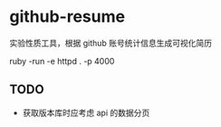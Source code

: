 github-resume
=============

实验性质工具，根据 github 账号统计信息生成可视化简历

ruby -run -e httpd . -p 4000


## TODO

- 获取版本库时应考虑 api 的数据分页